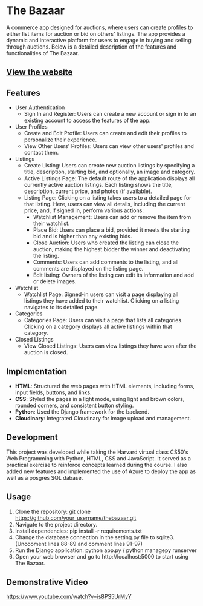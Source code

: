 #  The Bazaar
A commerce app designed for auctions, where users can create profiles to either list items for auction or bid on others' listings. The app provides a dynamic and interactive platform for users to engage in buying and selling through auctions. Below is a detailed description of the features and functionalities of The Bazaar.

## [View the website](https://the-bazaar.azurewebsites.net/)

## Features

- User Authentication
  - Sign In and Register: Users can create a new account or sign in to an existing account to access the features of the app.
- User Profiles
  - Create and Edit Profile: Users can create and edit their profiles to personalize their experience.
  - View Other Users' Profiles: Users can view other users' profiles and contact them.
- Listings
  - Create Listing: Users can create new auction listings by specifying a title, description, starting bid, and optionally, an image and category.
  - Active Listings Page: The default route of the application displays all currently active auction listings. Each listing shows the title, description, current price, and photos (if available).
  - Listing Page: Clicking on a listing takes users to a detailed page for that listing. Here, users can view all details, including the current price, and, if signed in, perform various actions:
    - Watchlist Management: Users can add or remove the item from their watchlist.
    - Place Bid: Users can place a bid, provided it meets the starting bid and is higher than any existing bids.
    - Close Auction: Users who created the listing can close the auction, making the highest bidder the winner and deactivating the listing.
    - Comments: Users can add comments to the listing, and all comments are displayed on the listing page.
    - Edit listing: Owners of the listing can edit its information and add or delete images.
- Watchlist
    - Watchlist Page: Signed-in users can visit a page displaying all listings they have added to their watchlist. Clicking on a listing navigates to its detailed page.
- Categories
  - Categories Page: Users can visit a page that lists all categories. Clicking on a category displays all active listings within that category.
- Closed Listings
  - View Closed Listings: Users can view listings they have won after the auction is closed.
  
## Implementation

- **HTML**: Structured the web pages with HTML elements, including forms, input fields, buttons, and links.
- **CSS**: Styled the pages in a light mode, using light and brown colors, rounded corners, and consistent button styling.
- **Python**: Used the Django framework for the backend.
- **Cloudinary**: Integrated Cloudinary for image upload and management.

## Development

This project was developed while taking the Harvard virtual class CS50's Web Programming with Python, HTML, CSS and JavaScript. It served as a practical exercise to reinforce concepts learned during the course. I also added new features and implemented the use of Azure to deploy the app as well as a posgres SQL dabase. 

## Usage

1. Clone the repository: git clone https://github.com/your_username/thebazaar.git
2. Navigate to the project directory.
3. Install dependencies: pip install -r requirements.txt
4. Change the database connection in the setting.py file to sqlite3. (Uncooment lines 88-89 and comment lines 91-97)
5. Run the Django application: python app.py / python managepy runserver
6. Open your web browser and go to http://localhost:5000 to start using The Bazaar.

## Demonstrative Video 
https://www.youtube.com/watch?v=is8PS5UrMyY
